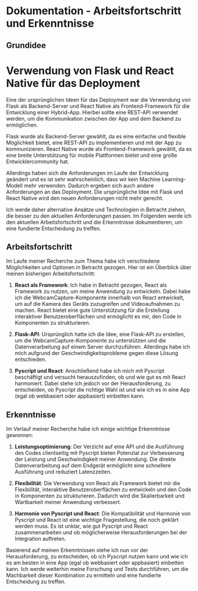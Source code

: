 # Dokumentation - Arbeitsfortschritt und Erkenntnisse

## Grundidee
# Verwendung von Flask und React Native für das Deployment

Eine der ursprünglichen Ideen für das Deployment war die Verwendung von Flask als Backend-Server und React Native als Frontend-Framework für die Entwicklung einer Hybrid-App. Hierbei sollte eine REST-API verwendet werden, um die Kommunikation zwischen der App und dem Backend zu ermöglichen. 

Flask wurde als Backend-Server gewählt, da es eine einfache und flexible Möglichkeit bietet, eine REST-API zu implementieren und mit der App zu kommunizieren. React Native wurde als Frontend-Framework gewählt, da es eine breite Unterstützung für mobile Plattformen bietet und eine große Entwicklercommunity hat.

Allerdings haben sich die Anforderungen im Laufe der Entwicklung geändert und es ist sehr wahrscheinlich, dass wir kein Machine Learning-Modell mehr verwenden. Dadurch ergeben sich auch andere Anforderungen an das Deployment. Die ursprüngliche Idee mit Flask und React Native wird den neuen Anforderungen nicht mehr gerecht.

Ich werde daher alternative Ansätze und Technologien in Betracht ziehen, die besser zu den aktuellen Anforderungen passen. Im Folgenden werde ich den aktuellen Arbeitsfortschritt und die Erkenntnisse dokumentieren, um eine fundierte Entscheidung zu treffen.


## Arbeitsfortschritt

Im Laufe meiner Recherche zum Thema habe ich verschiedene Möglichkeiten und Optionen in Betracht gezogen. Hier ist ein Überblick über meinen bisherigen Arbeitsfortschritt:

1. **React als Framework**: Ich habe in Betracht gezogen, React als Framework zu nutzen, um meine Anwendung zu entwickeln. Dabei habe ich die WebcamCapture-Komponente innerhalb von React entwickelt, um auf die Kamera des Geräts zuzugreifen und Videoaufnahmen zu machen. React bietet eine gute Unterstützung für die Erstellung interaktiver Benutzeroberflächen und ermöglicht es mir, den Code in Komponenten zu strukturieren.

2. **Flask-API**: Ursprünglich hatte ich die Idee, eine Flask-API zu erstellen, um die WebcamCapture-Komponente zu unterstützen und die Datenverarbeitung auf einem Server durchzuführen. Allerdings habe ich mich aufgrund der Geschwindigkeitsprobleme gegen diese Lösung entschieden.

3. **Pyscript und React**: Anschließend habe ich mich mit Pyscript beschäftigt und versucht herauszufinden, ob und wie gut es mit React harmoniert. Dabei stehe ich jedoch vor der Herausforderung, zu entscheiden, ob Pyscript die richtige Wahl ist und wie ich es in eine App (egal ob webbasiert oder appbasiert) einbetten kann.

## Erkenntnisse

Im Verlauf meiner Recherche habe ich einige wichtige Erkenntnisse gewonnen:

1. **Leistungsoptimierung**: Der Verzicht auf eine API und die Ausführung des Codes clientseitig mit Pyscript bieten Potenzial zur Verbesserung der Leistung und Geschwindigkeit meiner Anwendung. Die direkte Datenverarbeitung auf dem Endgerät ermöglicht eine schnellere Ausführung und reduziert Latenzzeiten.

2. **Flexibilität**: Die Verwendung von React als Framework bietet mir die Flexibilität, interaktive Benutzeroberflächen zu entwickeln und den Code in Komponenten zu strukturieren. Dadurch wird die Skalierbarkeit und Wartbarkeit meiner Anwendung verbessert.

3. **Harmonie von Pyscript und React**: Die Kompatibilität und Harmonie von Pyscript und React ist eine wichtige Fragestellung, die noch geklärt werden muss. Es ist unklar, wie gut Pyscript und React zusammenarbeiten und ob möglicherweise Herausforderungen bei der Integration auftreten.

Basierend auf meinen Erkenntnissen stehe ich nun vor der Herausforderung, zu entscheiden, ob ich Pyscript nutzen kann und wie ich es am besten in eine App (egal ob webbasiert oder appbasiert) einbetten kann. Ich werde weiterhin meine Forschung und Tests durchführen, um die Machbarkeit dieser Kombination zu ermitteln und eine fundierte Entscheidung zu treffen.
